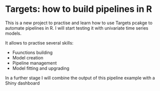 # Targets: how to build pipelines in R

This is a new project to practise and learn how to use Targets pcakge to automate pipelines in R. I will start testing it with univariate time series models.

It allows to practise several skills: 

- Fuunctions building 
- Model creation
- Pipeline management
- Model fitting and upgrading 

In a further stage I will combine the output of this pipeline example with a Shiny dashboard
